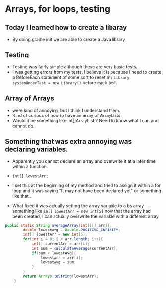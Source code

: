 # Arrays, for loops, testing

## Today I learned how to create a libaray

- By doing gradle init we are able to create a Java library

## Testing

- Testing was fairly simple although these are very basic tests. 
- I was getting errors from my tests, I believe it is because I need to create a BeforeEach statement of some sort to reset my `Library systemUnderTest = new Library()` before each test.

## Array of Arrays

- were kind of annoying, but I think I understand them. 
- Kind of curious of how to have an array of ArrayLists
- Would it be something like int[]ArrayList<Integer> ? Need to know what I can and cannot do.

## Something that was extra annoying was declaring variables.

- Apparently you cannot declare an array and overwrite it at a later time within a function.

- `int[] lowestArr;`
- I set this at the beginning of my method and tried to assign it within a for loop and 
it was saying "It may not have been declared yet" or something like that.. 
- What fixed it was actually setting the array variable to a bs array something like 
`in[] lowestArr = new int[5]` now that the array had been created, 
I can actually overwrite the variable with a different array

```java
public static String averageArray(int[][] arr){
        double lowestAvg = Double.POSITIVE_INFINITY;
        int[] lowestArr = new int[5];
        for(int i = 0; i < arr.length; i++){
            int[] currentArr = arr[i];
            int sum = calculateAverage(currentArr);
            if(sum < lowestAvg){
                lowestArr = arr[i];
                lowestAvg = sum;
            }
        }
        return Arrays.toString(lowestArr);
    }
 ```

